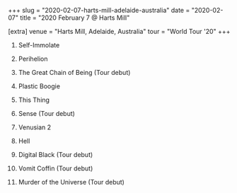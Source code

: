 +++
slug = "2020-02-07-harts-mill-adelaide-australia"
date = "2020-02-07"
title = "2020 February 7 @ Harts Mill"

[extra]
venue = "Harts Mill, Adelaide, Australia"
tour = "World Tour '20"
+++


 1. Self-Immolate

 2. Perihelion

 3. The Great Chain of Being
    (Tour debut)

 4. Plastic Boogie

 5. This Thing

 6. Sense
    (Tour debut)

 7. Venusian 2

 8. Hell

 9. Digital Black
    (Tour debut)

10. Vomit Coffin
    (Tour debut)

11. Murder of the Universe
    (Tour debut)


